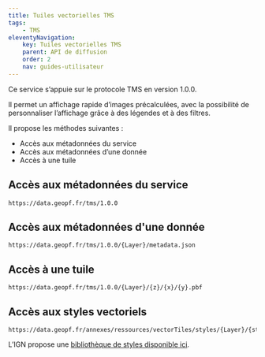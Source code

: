 ```yaml
---
title: Tuiles vectorielles TMS
tags:
    - TMS
eleventyNavigation:
    key: Tuiles vectorielles TMS
    parent: API de diffusion
    order: 2
    nav: guides-utilisateur
---
```


Ce service s’appuie sur le protocole TMS en version 1.0.0.

Il permet un affichage rapide d’images précalculées​, avec la possibilité de personnaliser l’affichage ​grâce à des légendes et à des filtres​.

Il propose les méthodes suivantes :

* Accès aux métadonnées du service
* Accès aux métadonnées d’une donnée
* Accès à une tuile

## Accès aux métadonnées du service

```plain
https://data.geopf.fr/tms/1.0.0
```

## Accès aux métadonnées d'une donnée

```plain
https://data.geopf.fr/tms/1.0.0/{Layer}/metadata.json
```

## Accès à une tuile

```plain
https://data.geopf.fr/tms/1.0.0/{Layer}/{z}/{x}/{y}.pbf
```

## Accès aux styles vectoriels

```plain
https://data.geopf.fr/annexes/ressources/vectorTiles/styles/{Layer}/{style}.json
```

L’IGN propose une [bibliothèque de styles disponible ici](https://geoservices.ign.fr/documentation/services/api-et-services-ogc/tuiles-vectorielles-tmswmts/styles).

